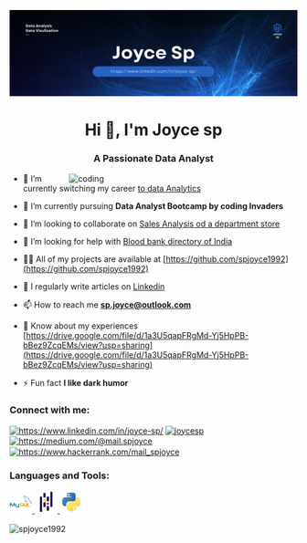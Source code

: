 ![logo](https://github.com/spjoyce1992/spjoyce1992/blob/main/Blue%20Modern%20Company%20Slogan%20LinkedIn%20Banner.png)
<h1 align="center">Hi 👋, I'm Joyce sp</h1>
<h3 align="center">A Passionate Data Analyst</h3>

<img align ="right" alt = "coding" width = "400" src ="https://i.pinimg.com/originals/81/17/8b/81178b47a8598f0c81c4799f2cdd4057.gif">

- 🔭 I’m currently switching my career [to data Analytics](https://github.com/spjoyce1992)

- 🌱 I’m currently pursuing **Data Analyst Bootcamp by coding Invaders**

- 👯 I’m looking to collaborate on [Sales Analysis od a department store](https://github.com/spjoyce1992/Sales-Analysis-of-a-department-store)

- 🤝 I’m looking for help with [Blood bank directory of India](https://github.com/spjoyce1992/Bloodbank_SQL_EDA)

- 👨‍💻 All of my projects are available at [https://github.com/spjoyce1992](https://github.com/spjoyce1992)

- 📝 I regularly write articles on [Linkedin](Linkedin)

- 📫 How to reach me **sp.joyce@outlook.com**

- 📄 Know about my experiences [https://drive.google.com/file/d/1a3U5qapFRgMd-Yj5HpPB-bBez9ZcqEMs/view?usp=sharing](https://drive.google.com/file/d/1a3U5qapFRgMd-Yj5HpPB-bBez9ZcqEMs/view?usp=sharing)

- ⚡ Fun fact **I like dark humor**

<h3 align="left">Connect with me:</h3>
<p align="left">
<a href="https://linkedin.com/in/https://www.linkedin.com/in/joyce-sp/" target="blank"><img align="center" src="https://raw.githubusercontent.com/rahuldkjain/github-profile-readme-generator/master/src/images/icons/Social/linked-in-alt.svg" alt="https://www.linkedin.com/in/joyce-sp/" height="30" width="40" /></a>
<a href="https://kaggle.com/joycesp" target="blank"><img align="center" src="https://raw.githubusercontent.com/rahuldkjain/github-profile-readme-generator/master/src/images/icons/Social/kaggle.svg" alt="joycesp" height="30" width="40" /></a>
<a href="https://medium.com/https://medium.com/@mail.spjoyce" target="blank"><img align="center" src="https://raw.githubusercontent.com/rahuldkjain/github-profile-readme-generator/master/src/images/icons/Social/medium.svg" alt="https://medium.com/@mail.spjoyce" height="30" width="40" /></a>
<a href="https://www.hackerrank.com/https://www.hackerrank.com/mail_spjoyce" target="blank"><img align="center" src="https://raw.githubusercontent.com/rahuldkjain/github-profile-readme-generator/master/src/images/icons/Social/hackerrank.svg" alt="https://www.hackerrank.com/mail_spjoyce" height="30" width="40" /></a>
</p>

<h3 align="left">Languages and Tools:</h3>
<p align="left"> <a href="https://www.mysql.com/" target="_blank" rel="noreferrer"> <img src="https://raw.githubusercontent.com/devicons/devicon/master/icons/mysql/mysql-original-wordmark.svg" alt="mysql" width="40" height="40"/> </a> <a href="https://pandas.pydata.org/" target="_blank" rel="noreferrer"> <img src="https://raw.githubusercontent.com/devicons/devicon/2ae2a900d2f041da66e950e4d48052658d850630/icons/pandas/pandas-original.svg" alt="pandas" width="40" height="40"/> </a> <a href="https://www.python.org" target="_blank" rel="noreferrer"> <img src="https://raw.githubusercontent.com/devicons/devicon/master/icons/python/python-original.svg" alt="python" width="40" height="40"/> </a> </p>

<p><img align="center" src="https://github-readme-stats.vercel.app/api/top-langs?username=spjoyce1992&show_icons=true&locale=en&layout=compact" alt="spjoyce1992" /></p>
